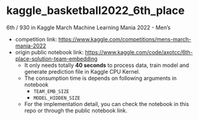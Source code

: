 # kaggle_basketball2022_6th_place
6th / 930 in Kaggle March Machine Learning Mania 2022 - Men’s

- competition link: https://www.kaggle.com/competitions/mens-march-mania-2022
- origin public notebook link: https://www.kaggle.com/code/axotcc/6th-place-solution-team-embedding
  - It only needs totally **40 seconds** to process data, train model and generate prediction file in Kaggle CPU Kernel.
  - The consumption time is depends on following arguments in notebook
    - `TEAM_EMB_SIZE`
    - `MODEL_HIDDEN_SIZE`
  - For the implementation detail, you can check the notebook in this repo or through the public notebook link.

